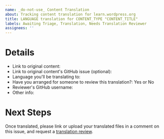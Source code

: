 ```yaml
---
name: _do-not-use_ Content Translation
about: Tracking content translation for learn.wordpress.org 
title: LANGUAGE translation for CONTENT_TYPE "CONTENT_TITLE" 
labels: Awaiting Triage, Translation, Needs Translation Reviewer
assignees: ''
---
```


<!--
The steps to translating content on Learn WordPress can be found at https://make.wordpress.org/training/handbook/content-localization/.

Remember to update the title of this issue by replacing the capitalized words.
Example: Greek translation for Lesson Plan "Introduction To Common Plugins"
-->

# Details
- Link to original content: 
- Link to original content's GitHub issue (optional): 
- Language you'll be translating to: 
- Have you arranged for someone to review this translation?: Yes or No
- Reviewer's GitHub username: 
- Other info: 

# Next Steps
Once translated, please link or upload your translated files in a comment on this issue, and request a [translation review](https://make.wordpress.org/training/handbook/content-localization/#translation-review).
